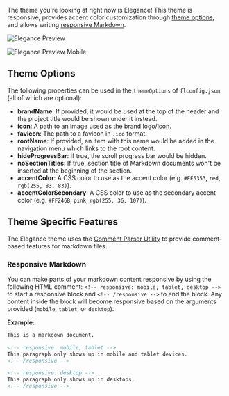 The theme you're looking at right now is Elegance! This theme is responsive, provides accent color customization through [theme options](#theme-options), and allows writing [responsive Markdown](#responsive-markdown).

<!-- responsive: tablet, desktop -->
![Elegance Preview]({{rootPrefix}}/assets/contents/elegance-desktop.png)
<!-- /responsive -->

<!-- responsive: mobile -->
![Elegance Preview Mobile]({{rootPrefix}}/assets/contents/elegance-mobile.png)
<!-- /responsive -->

## Theme Options

The following properties can be used in the `themeOptions` of `flconfig.json` (all of which are optional):

  - **brandName**: If provided, it would be used at the top of the header and the project title would be shown under it instead.
  - **icon**: A path to an image used as the brand logo/icon.
  - **favicon**: The path to a favicon in `.ico` format.
  - **rootName**: If provided, an item with this name would be added in the navigation menu which links to the root content.
  - **hideProgressBar**: If true, the scroll progress bar would be hidden.
  - **noSectionTitles**: If true, section title of Markdown documents won't be inserted at the beginning of the section.
  - **accentColor**: A CSS color to use as the accent color (e.g. `#FF5353`, `red`, `rgb(255, 83, 83)`).
  - **accentColorSecondary**: A CSS color to use as the secondary accent color (e.g. `#FF246B`, `pink`, `rgb(255, 36, 107)`).

## Theme Specific Features

The Elegance theme uses the [Comment Parser Utility]({{rootPrefix}}/assets/contents/utilities/comment-parser.js) to provide comment-based features for markdown files.

### Responsive Markdown

You can make parts of your markdown content responsive by using the following HTML comment: `<!-- responsive: mobile, tablet, desktop -->` to start a responsive block and `<!-- /responsive -->` to end the block. Any content inside the block will become responsive based on the arguments provided (`mobile`, `tablet`, or `desktop`).

**Example:**
```markdown
This is a markdown document.

<!-- responsive: mobile, tablet -->
This paragraph only shows up in mobile and tablet devices.
<!-- /responsive -->

<!-- responsive: desktop -->
This paragraph only shows up in desktops.
<!-- /responsive -->
```
